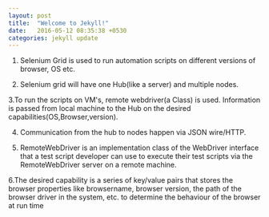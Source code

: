 ```yaml
---
layout: post
title:  "Welcome to Jekyll!"
date:   2016-05-12 08:35:38 +0530
categories: jekyll update
---
```

1. Selenium Grid is used to run automation scripts on different versions of browser, OS etc.

2. Selenium grid will have one Hub(like a server) and multiple nodes.

3.To run the scripts on VM's, remote webdriver(a Class) is used. Information is passed from local   machine to the Hub on the desired capabilities(OS,Browser,version).

4. Communication from the hub to nodes happen via JSON wire/HTTP.

5. RemoteWebDriver is an implementation class of the WebDriver interface that a test script developer can use to execute their test scripts via the RemoteWebDriver server on a remote machine.

6.The desired capability is a series of key/value pairs that stores the browser properties like browsername, browser version, the path of the browser driver in the system, etc. to determine the behaviour of the browser at run time
